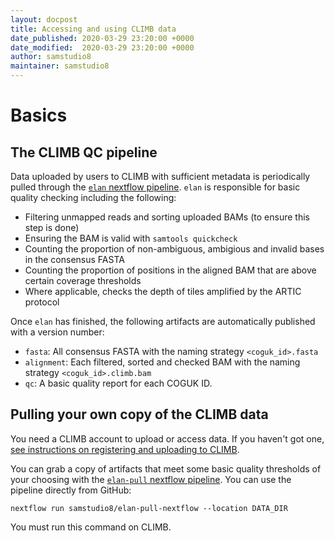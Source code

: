 ```yaml
---
layout: docpost
title: Accessing and using CLIMB data
date_published: 2020-03-29 23:20:00 +0000
date_modified:  2020-03-29 23:20:00 +0000
author: samstudio8
maintainer: samstudio8
---
```


# Basics
## The CLIMB QC pipeline

Data uploaded by users to CLIMB with sufficient metadata is periodically pulled through the [`elan` nextflow pipeline](https://github.com/SamStudio8/elan-nextflow).
`elan` is responsible for basic quality checking including the following:

* Filtering unmapped reads and sorting uploaded BAMs (to ensure this step is done)
* Ensuring the BAM is valid with `samtools quickcheck`
* Counting the proportion of non-ambiguous, ambigious and invalid bases in the consensus FASTA
* Counting the proportion of positions in the aligned BAM that are above certain coverage thresholds
* Where applicable, checks the depth of tiles amplified by the ARTIC protocol

Once `elan` has finished, the following artifacts are automatically published with a version number:

* `fasta`: All consensus FASTA with the naming strategy `<coguk_id>.fasta`
* `alignment`: Each filtered, sorted and checked BAM with the naming strategy `<coguk_id>.climb.bam`
* `qc`: A basic quality report for each COGUK ID.

## Pulling your own copy of the CLIMB data

You need a CLIMB account to upload or access data. If you haven't got one, [see instructions on registering and uploading to CLIMB](upload-instructions).

You can grab a copy of artifacts that meet some basic quality thresholds of your choosing with the [`elan-pull` nextflow pipeline](https://github.com/SamStudio8/elan-pull-nextflow).
You can use the pipeline directly from GitHub:

```
nextflow run samstudio8/elan-pull-nextflow --location DATA_DIR
```

You must run this command on CLIMB.
